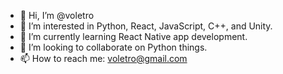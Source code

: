 - 👋 Hi, I’m @voletro
- 👀 I’m interested in Python, React, JavaScript, C++, and Unity.
- 🌱 I’m currently learning React Native app development.
- 💞️ I’m looking to collaborate on Python things.
- 📫 How to reach me: voletro@gmail.com

<!---
voletro/voletro is a ✨ special ✨ repository because its `README.md` (this file) appears on your GitHub profile.
You can click the Preview link to take a look at your changes.
--->
